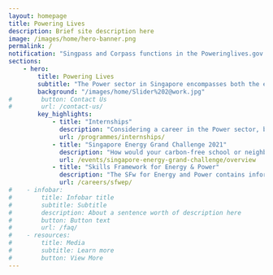 ```yaml
---
layout: homepage
title: Powering Lives
description: Brief site description here
image: /images/home/hero-banner.png
permalink: /
notification: "Singpass and Corpass functions in the Poweringlives.gov.sg will be undergoing scheduled maintenance from 19 Mar 2021 (23:50) to 20 Mar 2021 (08:00), and will not be available during this period. We apologise for any inconvenience."
sections:
    - hero:
        title: Powering Lives
        subtitle: "The Power sector in Singapore encompasses both the electricity and gas sectors. Together with our industry partners, we ensure that a stable and affordable supply of energy is delivered to consumers."
        background: "/images/home/Slider%202@work.jpg"
#        button: Contact Us
#        url: /contact-us/
        key_highlights:
            - title: "Internships"
              description: "Considering a career in the Power sector, but not quite sure what that entails?"
              url: /programmes/internships/
            - title: "Singapore Energy Grand Challenge 2021"
              description: "How would your carbon-free school or neighbourhood in Singapore look like in 2050?"
              url: /events/singapore-energy-grand-challenge/overview
            - title: "Skills Framework for Energy & Power"
              description: "The SFw for Energy and Power contains information on trends, career pathways, occupations, job roles, skills and competencies and training programmes."
              url: /careers/sfwep/
#    - infobar:
#        title: Infobar title
#        subtitle: Subtitle
#        description: About a sentence worth of description here
#        button: Button text
#        url: /faq/
#    - resources:
#        title: Media
#        subtitle: Learn more
#        button: View More
---
```


